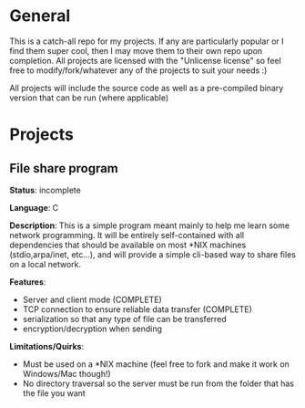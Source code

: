 # General
This is a catch-all repo for my projects. If any are particularly popular or I find them super cool, then I may move them to their own repo upon completion. All projects are licensed with the "Unlicense license" so feel free to modify/fork/whatever any of the projects to suit your needs :)

All projects will include the source code as well as a pre-compiled binary version that can be run (where applicable)
# Projects
## File share program
**Status**: incomplete

**Language**: C

**Description**: This is a simple program meant mainly to help me learn some network programming. It will be entirely self-contained with all dependencies that should be available on most *NIX machines (stdio,arpa/inet, etc...), and will provide a simple cli-based way to share files on a local network.

**Features**: 
- Server and client mode (COMPLETE)
- TCP connection to ensure reliable data transfer (COMPLETE)
- serialization so that any type of file can be transferred
- encryption/decryption when sending

**Limitations/Quirks**: 
- Must be used on a *NIX machine (feel free to fork and make it work on Windows/Mac though!)
- No directory traversal so the server must be run from the folder that has the file you want

